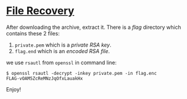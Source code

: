 # [File Recovery](http://ringzer0team.com/challenges/49)

After downloading the archive, extract it. There is a *flag* directory which contains these 2 files:

1. `private.pem` which is a *private RSA key*.
2. `flag.end` which is an *encoded RSA file*.

we use `rsautl` from `openssl` in command line:

```
$ openssl rsautl -decrypt -inkey private.pem -in flag.enc
FLAG-vOAM5ZcReMNzJqOfxLauakHx
```

Enjoy!